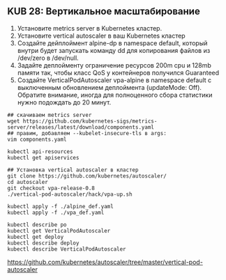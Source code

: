 ## KUB 28: Вертикальное масштабирование

1. Установите metrics server в Kubernetes кластер.
2. Установите vertical autoscaler в ваш Kubernetes кластер
3. Создайте дейплоймент alpine-dp в namespace default, который внутри будет запускать команду dd для копирования файлов из /dev/zero в /dev/null.
4. Задайте деплойменту ограничение ресурсов 200m cpu и 128mb памяти так, чтобы класс QoS у контейнеров получился Guaranteed
5. Создайте VerticalPodAutoscaler vpa-alpine в namespace default с выключенным обновлением деплоймента (updateMode: Off). Обратите внимание, иногда для полноценного сбора статистики нужно подождать до 20 минут.


```
## скачиваем metrics server
wget https://github.com/kubernetes-sigs/metrics-server/releases/latest/download/components.yaml
## правим, добавляем --kubelet-insecure-tls в args:
vim components.yaml

kubectl api-resources
kubectl get apiservices

## Установка vertical autoscaler в кластер
git clone https://github.com/kubernetes/autoscaler/
cd autoscaler
git checkout vpa-release-0.8
./vertical-pod-autoscaler/hack/vpa-up.sh

kubectl apply -f ./alpine_def.yaml
kubectl apply -f ./vpa_def.yaml

kubectl describe po
kubectl get VerticalPodAutoscaler
kubectl get deploy
kubectl describe deploy
kubectl describe VerticalPodAutoscaler

```

https://github.com/kubernetes/autoscaler/tree/master/vertical-pod-autoscaler

